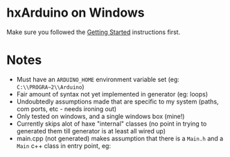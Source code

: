 # hxArduino on Windows

Make sure you followed the [Getting Started](start/getting_started.md) instructions first.


# Notes
* Must have an `ARDUINO_HOME` environment variable set (eg: `C:\\PROGRA~2\\Arduino`)
* Fair amount of syntax not yet implemented in generator (eg: loops)
* Undoubtedly assumptions made that are specific to my system (paths, com ports, etc - needs ironing out)
* Only tested on windows, and a single windows box (mine!)
* Currently skips alot of haxe "internal" classes (no point in trying to generated them till generator is at least all wired up)
* main.cpp (not generated) makes assumption that there is a `Main.h` and a `Main` c++ class in entry point, eg:
